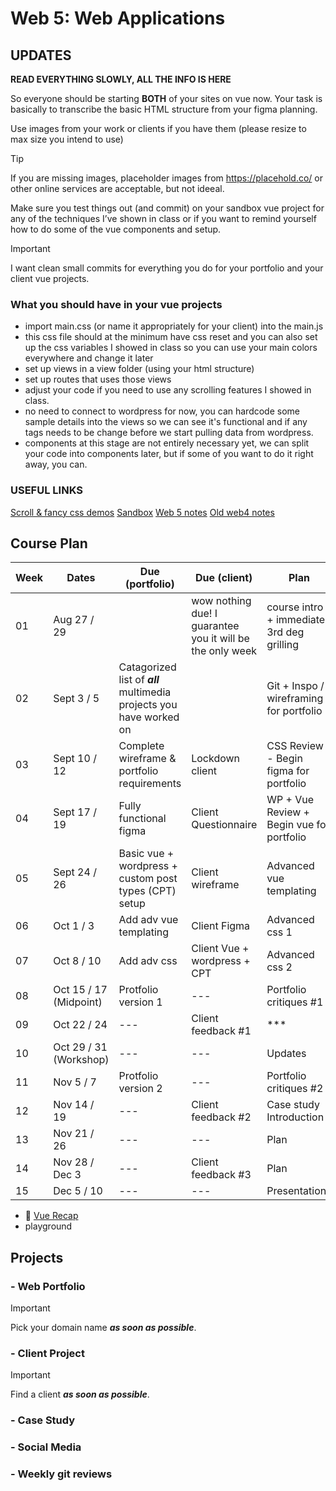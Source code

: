 # Web 5: Web Applications

## UPDATES

**READ EVERYTHING SLOWLY, ALL THE INFO IS HERE**

So everyone should be starting **BOTH** of your sites on vue now. Your task is basically to transcribe the basic HTML structure from your figma planning.

Use images from your work or clients if you have them (please resize to max size you intend to use)

> [!TIP]
> If you are missing images, placeholder images from https://placehold.co/ or other online services are acceptable, but not ideeal.

Make sure you test things out (and commit) on your sandbox vue project for any of the techniques I’ve shown in class or if you want to remind yourself how to do some of the vue components and setup.

> [!IMPORTANT]
> I want clean small commits for everything you do for your portfolio and your client vue projects.

### What you should have in your vue projects

- import main.css (or name it appropriately for your client) into the main.js
- this css file should at the minimum have css reset and you can also set up the css variables I showed in class so you can use your main colors everywhere and change it later
- set up views in a view folder (using your html structure)
- set up routes that uses those views
- adjust your code if you need to use any scrolling features I showed in class.
- no need to connect to wordpress for now, you can hardcode some sample details into the views so we can see it's functional and if any tags needs to be change before we start pulling data from wordpress.
- components at this stage are not entirely necessary yet, we can split your code into components later, but if some of you want to do it right away, you can.

### USEFUL LINKS

[Scroll & fancy css demos](https://github.com/ngyvc?tab=repositories)
[Sandbox](https://sandbox.582multi.media/)
[Web 5 notes](https://github.com/582Multimedia/web5-web-apps)
[Old web4 notes](https://github.com/582Multimedia/web4-db-cms)

## Course Plan

| Week | Dates | Due (portfolio) | Due (client) | Plan |
| --- | --- | --- | --- | --- |
| 01 | Aug 27 / 29 |  | wow nothing due! I guarantee you it will be the only week | course intro + immediate 3rd deg grilling |
| 02 | Sept 3 / 5 | Catagorized list of **_all_** multimedia projects you have worked on | | Git + Inspo / wireframing for portfolio |
| 03 | Sept 10 / 12 | Complete wireframe & portfolio requirements | Lockdown client | CSS Review - Begin figma for portfolio |
| 04 | Sept 17 / 19| Fully functional figma | Client Questionnaire | WP + Vue Review + Begin vue for portfolio |
| 05 | Sept 24 / 26 | Basic vue + wordpress + custom post types (CPT) setup | Client wireframe | Advanced vue templating |
| 06 | Oct 1 / 3 | Add adv vue templating | Client Figma | Advanced css 1 |
| 07 | Oct 8 / 10 | Add adv css | Client Vue + wordpress + CPT | Advanced css 2 |
| 08 | Oct 15 / 17 (Midpoint) | Protfolio version 1 | --- | Portfolio critiques #1 |
| 09 | Oct 22 / 24 | --- | Client feedback #1 | *** |
| 10 | Oct 29 / 31 (Workshop) | --- | --- | Updates |
| 11 | Nov 5 / 7 |  Protfolio version 2 | --- | Portfolio critiques #2 |
| 12 | Nov 14 / 19 | --- | Client feedback #2 | Case study Introduction |
| 13 | Nov 21 / 26 | --- | --- | Plan |
| 14 | Nov 28 / Dec 3 | --- | Client feedback #3 | Plan |
| 15 | Dec 5 / 10 | --- | --- | Presentations |

- :grimacing: [Vue Recap](./vue.md)
- playground

## Projects

### - Web Portfolio

> [!IMPORTANT]
> Pick your domain name **_as soon as possible_**.

### - Client Project

> [!IMPORTANT]
> Find a client **_as soon as possible_**.

### -  Case Study

### -  Social Media

### -  Weekly git reviews
